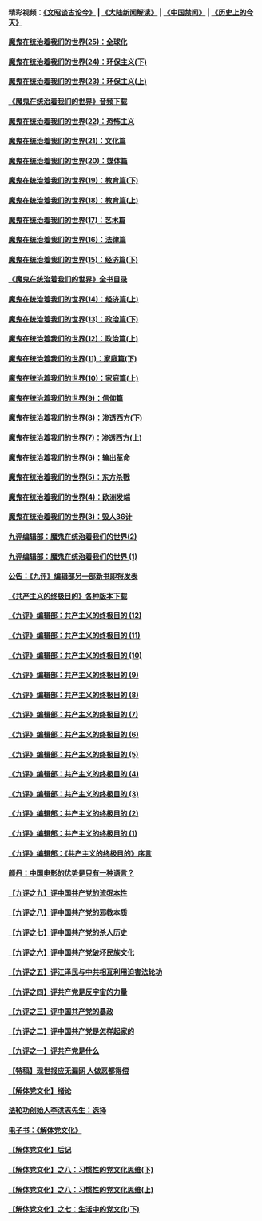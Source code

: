 #### 精彩视频：[《文昭谈古论今》](https://github.com/gfw-breaker/wenzhao/blob/master/README.md?t=12010631) | [《大陆新闻解读》](https://github.com/gfw-breaker/ntdtv-comedy/blob/master/README.md?t=12010631) | [《中国禁闻》](https://github.com/gfw-breaker/ntdtv-news/blob/master/README.md?t=12010631) | [《历史上的今天》](https://github.com/gfw-breaker/today-in-history/blob/master/README.md?t=12010631) 

#### [魔鬼在统治着我们的世界(25)：全球化](../pages/nsc422/n10788205.md?t=12010631) 

#### [魔鬼在统治着我们的世界(24)：环保主义(下)](../pages/nsc422/n10695307.md?t=12010631) 

#### [魔鬼在统治着我们的世界(23)：环保主义(上)](../pages/nsc422/n10688613.md?t=12010631) 

#### [《魔鬼在统治着我们的世界》音频下载](../pages/nsc422/n10635553.md?t=12010631) 

#### [魔鬼在统治着我们的世界(22)：恐怖主义](../pages/nsc422/n10614727.md?t=12010631) 

#### [魔鬼在统治着我们的世界(21)：文化篇](../pages/nsc422/n10597706.md?t=12010631) 

#### [魔鬼在统治着我们的世界(20)：媒体篇](../pages/nsc422/n10586579.md?t=12010631) 

#### [魔鬼在统治着我们的世界(19)：教育篇(下)](../pages/nsc422/n10564808.md?t=12010631) 

#### [魔鬼在统治着我们的世界(18)：教育篇(上)](../pages/nsc422/n10526970.md?t=12010631) 

#### [魔鬼在统治着我们的世界(17)：艺术篇](../pages/nsc422/n10499093.md?t=12010631) 

#### [魔鬼在统治着我们的世界(16)：法律篇](../pages/nsc422/n10485969.md?t=12010631) 

#### [魔鬼在统治着我们的世界(15)：经济篇(下)](../pages/nsc422/n10469975.md?t=12010631) 

#### [《魔鬼在统治着我们的世界》全书目录](../pages/nsc422/n10464261.md?t=12010631) 

#### [魔鬼在统治着我们的世界(14)：经济篇(上)](../pages/nsc422/n10457370.md?t=12010631) 

#### [魔鬼在统治着我们的世界(13)：政治篇(下)](../pages/nsc422/n10448270.md?t=12010631) 

#### [魔鬼在统治着我们的世界(12)：政治篇(上)](../pages/nsc422/n10444576.md?t=12010631) 

#### [魔鬼在统治着我们的世界(11)：家庭篇(下)](../pages/nsc422/n10440961.md?t=12010631) 

#### [魔鬼在统治着我们的世界(10)：家庭篇(上)](../pages/nsc422/n10435448.md?t=12010631) 

#### [魔鬼在统治着我们的世界(9)：信仰篇](../pages/nsc422/n10432159.md?t=12010631) 

#### [魔鬼在统治着我们的世界(8)：渗透西方(下)](../pages/nsc422/n10429603.md?t=12010631) 

#### [魔鬼在统治着我们的世界(7)：渗透西方(上)](../pages/nsc422/n10426013.md?t=12010631) 

#### [魔鬼在统治着我们的世界(6)：输出革命](../pages/nsc422/n10421536.md?t=12010631) 

#### [魔鬼在统治着我们的世界(5)：东方杀戮](../pages/nsc422/n10417707.md?t=12010631) 

#### [魔鬼在统治着我们的世界(4)：欧洲发端](../pages/nsc422/n10414890.md?t=12010631) 

#### [魔鬼在统治着我们的世界(3)：毁人36计](../pages/nsc422/n10411583.md?t=12010631) 

#### [九评编辑部：魔鬼在统治着我们的世界(2)](../pages/nsc422/n10410036.md?t=12010631) 

#### [九评编辑部：魔鬼在统治着我们的世界 (1)](../pages/nsc422/n10406825.md?t=12010631) 

#### [公告：《九评》编辑部另一部新书即将发表](../pages/nsc422/n10405104.md?t=12010631) 

#### [《共产主义的终极目的》各种版本下载](../pages/nsc422/n10022138.md?t=12010631) 

#### [《九评》编辑部：共产主义的终极目的 (12)](../pages/nsc422/n9933272.md?t=12010631) 

#### [《九评》编辑部：共产主义的终极目的 (11)](../pages/nsc422/n9924973.md?t=12010631) 

#### [《九评》编辑部：共产主义的终极目的 (10)](../pages/nsc422/n9920883.md?t=12010631) 

#### [《九评》编辑部：共产主义的终极目的 (9)](../pages/nsc422/n9916363.md?t=12010631) 

#### [《九评》编辑部：共产主义的终极目的 (8)](../pages/nsc422/n9912488.md?t=12010631) 

#### [《九评》编辑部：共产主义的终极目的 (7)](../pages/nsc422/n9901176.md?t=12010631) 

#### [《九评》编辑部：共产主义的终极目的 (6)](../pages/nsc422/n9899359.md?t=12010631) 

#### [《九评》编辑部：共产主义的终极目的 (5)](../pages/nsc422/n9893174.md?t=12010631) 

#### [《九评》编辑部：共产主义的终极目的 (4)](../pages/nsc422/n9891246.md?t=12010631) 

#### [《九评》编辑部：共产主义的终极目的 (3)](../pages/nsc422/n9879879.md?t=12010631) 

#### [《九评》编辑部：共产主义的终极目的 (2)](../pages/nsc422/n9876205.md?t=12010631) 

#### [《九评》编辑部：共产主义的终极目的 (1)](../pages/nsc422/n9865857.md?t=12010631) 

#### [《九评》编辑部：《共产主义的终极目的》序言](../pages/nsc422/n9862666.md?t=12010631) 

#### [颜丹：中国电影的优势是只有一种语言？](../pages/nsc422/n9583062.md?t=12010631) 

#### [【九评之九】评中国共产党的流氓本性](../pages/nsc422/n737542.md?t=12010631) 

#### [【九评之八】评中国共产党的邪教本质](../pages/nsc422/n735942.md?t=12010631) 

#### [【九评之七】评中国共产党的杀人历史](../pages/nsc422/n733806.md?t=12010631) 

#### [【九评之六】评中国共产党破坏民族文化](../pages/nsc422/n731667.md?t=12010631) 

#### [【九评之五】评江泽民与中共相互利用迫害法轮功](../pages/nsc422/n730058.md?t=12010631) 

#### [【九评之四】评共产党是反宇宙的力量](../pages/nsc422/n727814.md?t=12010631) 

#### [【九评之三】评中国共产党的暴政](../pages/nsc422/n725597.md?t=12010631) 

#### [【九评之二】评中国共产党是怎样起家的](../pages/nsc422/n723946.md?t=12010631) 

#### [【九评之一】评共产党是什么](../pages/nsc422/n722529.md?t=12010631) 

#### [【特稿】现世报应无漏网 人做恶都得偿](../pages/nsc422/n4215167.md?t=12010631) 

#### [【解体党文化】绪论](../pages/nsc422/n1449356.md?t=12010631) 

#### [法轮功创始人李洪志先生：选择](../pages/nsc422/n3580738.md?t=12010631) 

#### [电子书：《解体党文化》](../pages/nsc422/n1573484.md?t=12010631) 

#### [【解体党文化】后记](../pages/nsc422/n1531999.md?t=12010631) 

#### [【解体党文化】之八：习惯性的党文化思维(下)](../pages/nsc422/n1526477.md?t=12010631) 

#### [【解体党文化】之八：习惯性的党文化思维(上)](../pages/nsc422/n1520631.md?t=12010631) 

#### [【解体党文化】之七：生活中的党文化(下)](../pages/nsc422/n1513446.md?t=12010631) 

